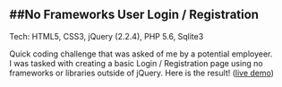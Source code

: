 ##No Frameworks User Login / Registration
---
Tech: HTML5, CSS3, jQuery (2.2.4), PHP 5.6, Sqlite3

Quick coding challenge that was asked of me by a potential employeer.   
I was tasked with creating a basic Login / Registration page using no frameworks or libraries outside of jQuery. 
Here is the result! ([live demo](http://coreykepple.xyz "Demo"))

